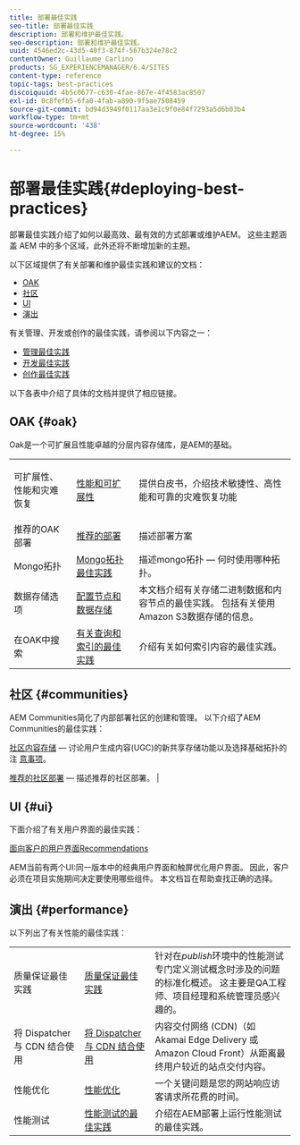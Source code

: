 ```yaml
---
title: 部署最佳实践
seo-title: 部署最佳实践
description: 部署和维护最佳实践。
seo-description: 部署和维护最佳实践。
uuid: 4546ed2c-43d5-40f3-874f-567b324e78c2
contentOwner: Guillaume Carlino
products: SG_EXPERIENCEMANAGER/6.4/SITES
content-type: reference
topic-tags: best-practices
discoiquuid: 4b5c0677-c630-4fae-867e-4f4583ac8507
exl-id: 0c8fefb5-6fa0-4fab-a890-9f5ae7508459
source-git-commit: bd94d3949f0117aa3e1c9f0e84f7293a5d6b03b4
workflow-type: tm+mt
source-wordcount: '438'
ht-degree: 15%

---
```


# 部署最佳实践{#deploying-best-practices}

部署最佳实践介绍了如何以最高效、最有效的方式部署或维护AEM。 这些主题涵盖 AEM 中的多个区域，此外还将不断增加新的主题。

以下区域提供了有关部署和维护最佳实践和建议的文档：

* [OAK](#oak)
* [社区](#communities)
* [UI](#ui)
* [演出](#performance)

有关管理、开发或创作的最佳实践，请参阅以下内容之一：

* [管理最佳实践](/help/sites-administering/administer-best-practices.md)
* [开发最佳实践](/help/sites-developing/best-practices.md)
* [创作最佳实践](/help/sites-authoring/best-practices.md)

以下各表中介绍了具体的文档并提供了相应链接。

## OAK {#oak}

[](/help/sites-deploying/platform.md) Oak是一个可扩展且性能卓越的分层内容存储库，是AEM的基础。

<table> 
 <tbody>
  <tr>
   <td><p>可扩展性、性能和灾难恢复</p> </td> 
   <td><a href="/help/sites-deploying/performance.md">性能和可扩展性</a></td> 
   <td>提供白皮书，介绍技术敏捷性、高性能和可靠的灾难恢复功能</td> 
  </tr>
  <tr>
   <td>推荐的OAK部署</td> 
   <td><a href="/help/sites-deploying/recommended-deploys.md">推荐的部署</a></td> 
   <td>描述部署方案</td> 
  </tr>
  <tr>
   <td>Mongo拓扑</td> 
   <td><a href="/help/sites-deploying/recommended-deploys.md">Mongo拓扑最佳实践</a></td> 
   <td>描述mongo拓扑 — 何时使用哪种拓扑。</td> 
  </tr>
  <tr>
   <td>数据存储选项</td> 
   <td><a href="/help/sites-deploying/data-store-config.md">配置节点和数据存储</a></td> 
   <td>本文档介绍有关存储二进制数据和内容节点的最佳实践。 包括有关使用Amazon S3数据存储的信息。</td> 
  </tr>
  <tr>
   <td>在OAK中搜索</td> 
   <td><a href="/help/sites-deploying/best-practices-for-queries-and-indexing.md">有关查询和索引的最佳实践</a><br /> </td> 
   <td>介绍有关如何索引内容的最佳实践。</td> 
  </tr>
 </tbody>
</table>

## 社区 {#communities}

AEM Communities简化了内部部署社区的创建和管理。 以下介绍了AEM Communities的最佳实践：

[社区内容存储](/help/communities/working-with-srp.md)  — 讨论用户生成内容(UGC)的新共享存储功能以及选择基础拓扑的注 [意事项](/help/communities/topologies.md)。

[推荐的社区部署](/help/sites-deploying/recommended-deploys.md#considerations-for-aem-communities)  — 描述推荐的社区部署。 |

## UI {#ui}

下面介绍了有关用户界面的最佳实践：

[面向客户的用户界面Recommendations](/help/sites-deploying/ui-recommendations.md)

AEM当前有两个UI:同一版本中的经典用户界面和触屏优化用户界面。 因此，客户必须在项目实施期间决定要使用哪些组件。 本文档旨在帮助查找正确的选择。

## 演出 {#performance}

以下列出了有关性能的最佳实践：

<table> 
 <tbody>
  <tr>
   <td>质量保证最佳实践</td> 
   <td><a href="/help/sites-deploying/configuring-performance.md#best-practices-for-quality-assurance">质量保证最佳实践</a></td> 
   <td>针对在<em>publish</em>环境中的性能测试专门定义测试概念时涉及的问题的标准化概述。 这主要是QA工程师、项目经理和系统管理员感兴趣的。</td> 
  </tr>
  <tr>
   <td>将 Dispatcher 与 CDN 结合使用</td> 
   <td><a href="https://helpx.adobe.com/experience-manager/dispatcher/using/dispatcher.html#using-dispatcher-with-a-cdn">将 Dispatcher 与 CDN 结合使用</a></td> 
   <td>内容交付网络 (CDN)（如 Akamai Edge Delivery 或 Amazon Cloud Front）从距离最终用户较近的站点交付内容。</td> 
  </tr>
  <tr>
   <td>性能优化</td> 
   <td><a href="/help/sites-deploying/configuring-performance.md">性能优化</a></td> 
   <td>一个关键问题是您的网站响应访客请求所花费的时间。</td> 
  </tr>
  <tr>
   <td>性能测试</td> 
   <td><a href="/help/sites-deploying/best-practices-for-performance-testing.md">性能测试的最佳实践</a></td> 
   <td>介绍在AEM部署上运行性能测试的最佳实践。<br /> </td> 
  </tr>
 </tbody>
</table>
